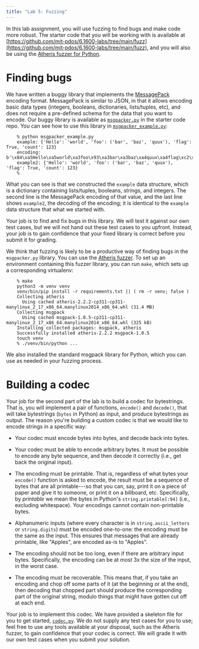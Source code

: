 ```yaml
---
title: "Lab 5: Fuzzing"
---
```


<style type="text/css">
    ol { list-style-type: upper-alpha; }
</style>

In this lab assignment, you will use fuzzing
to find bugs and make code more robust.  The
starter code that you will be working with is available at
[https://github.com/mit-pdos/6.1600-labs/tree/main/fuzz](https://github.com/mit-pdos/6.1600-labs/tree/main/fuzz),
and you will also be using the [Atheris fuzzer for Python](https://github.com/google/atheris).

# Finding bugs

We have written a buggy library that implements the
[MessagePack](https://github.com/msgpack/msgpack/blob/master/spec.md)
encoding format.  MessagePack is similar to JSON, in that it allows
encoding basic data types (integers, booleans, dictionaries, lists/tuples,
etc), and does not require a pre-defined schema for the data that you
want to encode.  Our buggy library is available as
[`msgpacker.py`](https://github.com/mit-pdos/6.1600-labs/blob/main/fuzz/msgpacker.py)
in the starter code repo.  You can see how to use this library in
[`msgpacker_example.py`](https://github.com/mit-pdos/6.1600-labs/blob/main/fuzz/msgpacker_example.py):

```
    % python msgpacker_example.py
    example: {'Hello': 'world', 'foo': ('bar', 'baz', 'quux'), 'flag': True, 'count': 123}
    encoding: b'\x84\xa5Hello\xa5world\xa3foo\x93\xa3bar\xa3baz\xa4quux\xa4flag\xc2\xa5count{'
    example2: {'Hello': 'world', 'foo': ('bar', 'baz', 'quux'), 'flag': True, 'count': 123}
    % 
```

What you can see is that we constructed the `example` data structure,
which is a dictionary containing lists/tuples, booleans, strings,
and integers.  The second line is the MessagePack encoding of that value,
and the last line shows `example2`, the decoding of the encoding; it is
identical to the `example` data structure that what we started with.

Your job is to find and fix bugs in this library.  We will test it
against our own test cases, but we will not hand out these test cases
to you upfront.  Instead, your job is to gain confidence that your
fixed library is correct before you submit it for grading.

We think that fuzzing is likely to be a productive way of
finding bugs in the `msgpacker.py` library.  You can use the
[Atheris fuzzer](https://github.com/google/atheris).  To set
up an environment containing this fuzzer library, you can run `make`,
which sets up a corresponding virtualenv:

```
    % make
    python3 -m venv venv
    venv/bin/pip install -r requirements.txt || ( rm -r venv; false )
    Collecting atheris
      Using cached atheris-2.2.2-cp311-cp311-manylinux_2_17_x86_64.manylinux2014_x86_64.whl (31.4 MB)
    Collecting msgpack
      Using cached msgpack-1.0.5-cp311-cp311-manylinux_2_17_x86_64.manylinux2014_x86_64.whl (325 kB)
    Installing collected packages: msgpack, atheris
    Successfully installed atheris-2.2.2 msgpack-1.0.5
    touch venv
    % ./venv/bin/python ...
```

We also installed the standard msgpack library for Python, which you
can use as needed in your fuzzing process.


# Building a codec

Your job for the second part of the lab is to build a codec for bytestrings.
That is, you will implement a pair of functions, `encode()` and `decode()`,
that will take bytestrings (`bytes` in Python) as input, and produce bytestrings
as output.  The reason you're building a custom codec is that we would like to
encode strings in a specific way:

- Your codec must encode bytes into bytes, and decode back into bytes.

- Your codec must be able to encode arbitrary bytes.  It must be possible
  to encode any byte sequence, and then decode it correctly (i.e.,
  get back the original input).

- The encoding must be printable.  That is, regardless of what bytes your
  `encode()` function is asked to encode, the result must be a sequence
  of bytes that are all printable---so that you can, say, print it on
  a piece of paper and give it to someone, or print it on a billboard,
  etc.  Specifically, by _printable_ we mean the bytes in Python's
  `string.printable[:94]` (i.e., excluding whitespace).
  Your encodings cannot contain non-printable bytes.

- Alphanumeric inputs (where every character is in `string.ascii_letters`
  or `string.digits`) must be encoded one-to-one: the encoding must be the
  same as the input.  This ensures that messages that are already printable,
  like "Apples", are encoded as-is to "Apples".

- The encoding should not be too long, even if there are arbitrary input bytes.
  Specifically, the encoding can be at most 3x the size of the input, in the worst case.

- The encoding must be recoverable.  This means that, if you take an encoding
  and chop off some parts of it (at the beginning or at the end), then decoding
  that chopped part should produce the corresponding part of the original string,
  modulo things that might have gotten cut off at each end.

Your job is to implement this codec.  We have
provided a skeleton file for you to get started,
[`codec.py`](https://github.com/mit-pdos/6.1600-labs/blob/main/fuzz/codec.py).
We do not supply any test cases for you to use; feel free to use any
tools available at your disposal, such as the Atheris fuzzer, to gain
confidence that your codec is correct.  We will grade it with our own
test cases when you submit your solution.
